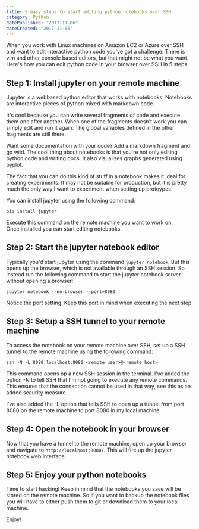 ```yaml
---
title: 5 easy steps to start editing python notebooks over SSH
category: Python
datePublished: "2017-11-06"
dateCreated: "2017-11-06"
---
```


<!--kg-card-begin: markdown--><p>When you work with Linux machines on Amazon EC2 or Azure over SSH and want to edit interactive python code you've got a challenge. There is vim and other console based editors, but that might not be what you want. Here's how you can edit python code in your browser over SSH in 5 steps.</p>
<h2 id="step1installjupyteronyourremotemachine">Step 1: Install jupyter on your remote machine</h2>
<p>Jupyter is a webbased python editor that works with notebooks. Notebooks are interactive pieces of python mixed with markdown code.</p>
<p>It's cool because you can write several fragments of code and execute them one after another. When one of the fragments doesn't work you can simply edit and run it again. The global variables defined in the other fragments are still there.</p>
<p>Want some documentation with your code? Add a markdown fragment and go wild. The cool thing about notebooks is that you're not only editing python code and writing docs. It also visualizes graphs generated using pyplot.</p>
<p>The fact that you can do this kind of stuff in a notebook makes it ideal for creating experiments. It may not be suitable for production, but it is pretty much the only way I want to experiment when setting up protoypes.</p>
<p>You can install jupyter using the following command:</p>
<pre><code class="language-bash">pip install jupyter
</code></pre>
<p>Execute this command on the remote machine you want to work on.<br>
Once installed you can start editing notebooks.</p>
<h2 id="step2startthejupyternotebookeditor">Step 2: Start the jupyter notebook editor</h2>
<p>Typically you'd start jupyter using the command <code>jupyter notebook</code>. But this opens up the browser, which is not available through an SSH session. So instead run the following command to start the jupyter notebook server without opening a browser:</p>
<pre><code class="language-bash">jupyter notebook --no-browser --port=8080
</code></pre>
<p>Notice the port setting. Keep this port in mind when executing the next step.</p>
<h2 id="step3setupasshtunneltoyourremotemachine">Step 3: Setup a SSH tunnel to your remote machine</h2>
<p>To access the notebook on your remote machine over SSH, set up a SSH tunnel to the remote machine using the following command:</p>
<pre><code class="language-bash">ssh -N -L 8080:localhost:8080 &lt;remote_user&gt;@&lt;remote_host&gt;
</code></pre>
<p>This command opens op a new SSH session in the terminal. I've added the option -N to tell SSH that I'm not going to execute any remote commands. This ensures that the connection cannot be used in that way, see this as an added security measure.</p>
<p>I've also added the -L option that tells SSH to open up a tunnel from port 8080 on the remote machine to port 8080 in my local machine.</p>
<h2 id="step4openthenotebookinyourbrowser">Step 4: Open the notebook in your browser</h2>
<p>Now that you have a tunnel to the remote machine, open up your browser and navigate to <code>http://localhost:8080/</code>. This will fire up the jupyter notebook web interface.</p>
<h2 id="step5enjoyyourpythonnotebooks">Step 5: Enjoy your python notebooks</h2>
<p>Time to start hacking! Keep in mind that the notebooks you save will be stored on the remote machine. So if you want to backup the notebook files you will have to either push them to git or download them to your local machine.</p>
<p>Enjoy!</p>
<!--kg-card-end: markdown-->
